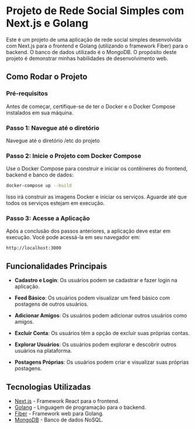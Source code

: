 # Projeto de Rede Social Simples com Next.js e Golang

Este é um projeto de uma aplicação de rede social simples desenvolvida com Next.js para o frontend e Golang (utilizando o framework Fiber) para o backend. O banco de dados utilizado é o MongoDB. O propósito deste projeto é demonstrar minhas habilidades de desenvolvimento web.

## Como Rodar o Projeto

### Pré-requisitos

Antes de começar, certifique-se de ter o Docker e o Docker Compose instalados em sua máquina.

### Passo 1: Navegue até o diretório

Navegue até o diretório /etc do projeto

### Passo 2: Inicie o Projeto com Docker Compose

Use o Docker Compose para construir e iniciar os contêineres do frontend, backend e banco de dados:

```bash
docker-compose up --build
```

Isso irá construir as imagens Docker e iniciar os serviços. Aguarde até que todos os serviços estejam em execução.

### Passo 3: Acesse a Aplicação

Após a conclusão dos passos anteriores, a aplicação deve estar em execução. Você pode acessá-la em seu navegador em:

```url
http://localhost:3000
```

## Funcionalidades Principais

- **Cadastro e Login**: Os usuários podem se cadastrar e fazer login na aplicação.

- **Feed Básico**: Os usuários podem visualizar um feed básico com postagens de outros usuários.

- **Adicionar Amigos**: Os usuários podem adicionar outros usuários como amigos.

- **Excluir Conta**: Os usuários têm a opção de excluir suas próprias contas.

- **Explorar Usuários**: Os usuários podem explorar e descobrir outros usuários na plataforma.

- **Postagens Próprias**: Os usuários podem criar e visualizar suas próprias postagens.

## Tecnologias Utilizadas

- [Next.js](https://nextjs.org) - Framework React para o frontend.
- [Golang](https://golang.org) - Linguagem de programação para o backend.
- [Fiber](https://gofiber.io) - Framework web para Golang.
- [MongoDB](https://www.mongodb.com) - Banco de dados NoSQL.
